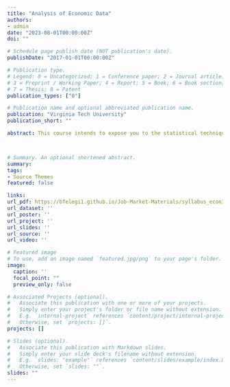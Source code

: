 ```yaml
---
title: "Analysis of Economic Data"
authors:
- admin
date: "2023-08-01T00:00:00Z"
doi: ""

# Schedule page publish date (NOT publication's date).
publishDate: "2017-01-01T00:00:00Z"

# Publication type.
# Legend: 0 = Uncategorized; 1 = Conference paper; 2 = Journal article;
# 3 = Preprint / Working Paper; 4 = Report; 5 = Book; 6 = Book section;
# 7 = Thesis; 8 = Patent
publication_types: ["0"]

# Publication name and optional abbreviated publication name.
publication: "Virginia Tech University"
publication_short: ""

abstract: This course intends to expose you to the statistical techniques that economists use for estimating, testing, and forecasting economic relationships. The emphasis is on understanding the techniques involved and what they mean in terms of the economic problem being studied. Successful completion of this course should allow you to (1) understand empirical literature in economics and (2) be prepared to start doing independent research using economic data, particularly in upper-level classes. This course will emphasize economic applications over statistical theory. Through this course, you will have gained the skills necessary to be a thoughtful consumer of social science research. You will be able read and understand the output that is generated when you estimate a model. You will be able to identify and analyze the basic problems that can arise when using ordinary least squares estimation and you will be able to implement the appropriate techniques to overcome these problems. Students often find the course to be rigorous and demanding. We will move quickly and cover a large amount of material. I advise you to prepare for class and keep up with the material, as the course does not lend itself to memorization or all-night cram sessions.



# Summary. An optional shortened abstract.
summary: 
tags:
- Source Themes
featured: false

links:
url_pdf: https://bfelegi1.github.io/Job-Market-Materials/syllabus_econ3254_f23.pdf
url_dataset: ''
url_poster: ''
url_project: ''
url_slides: ''
url_source: ''
url_video: ''

# Featured image
# To use, add an image named `featured.jpg/png` to your page's folder. 
image:
  caption: ''
  focal_point: ""
  preview_only: false

# Associated Projects (optional).
#   Associate this publication with one or more of your projects.
#   Simply enter your project's folder or file name without extension.
#   E.g. `internal-project` references `content/project/internal-project/index.md`.
#   Otherwise, set `projects: []`.
projects: []

# Slides (optional).
#   Associate this publication with Markdown slides.
#   Simply enter your slide deck's filename without extension.
#   E.g. `slides: "example"` references `content/slides/example/index.md`.
#   Otherwise, set `slides: ""`.
slides: ""
---
```

